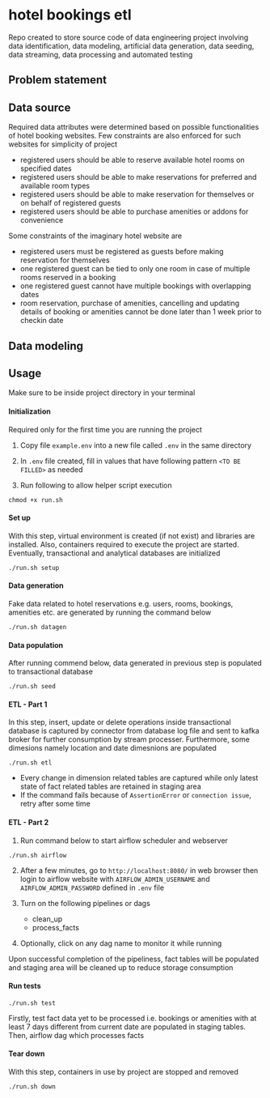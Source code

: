 # hotel bookings etl

Repo created to store source code of data engineering project involving data identification, data modeling, artificial data generation, data seeding, data streaming, data processing and automated testing

## Problem statement

## Data source
Required data attributes were determined based on possible functionalities of hotel booking websites. Few constraints are also enforced for such websites for simplicity of project

- registered users should be able to reserve available hotel rooms on specified dates
- registered users should be able to make reservations for preferred and available room types
- registered users should be able to make reservation for themselves or on behalf of registered guests
- registered users should be able to purchase amenities or addons for convenience

Some constraints of the imaginary hotel website are
- registered users must be registered as guests before making reservation for themselves
- one registered guest can be tied to only one room in case of multiple rooms reserved in a booking
- one registered guest cannot have multiple bookings with overlapping dates
- room reservation, purchase of amenities, cancelling and updating details of booking or amenities cannot be done later than 1 week prior to checkin date



## Data modeling

## Usage

Make sure to be inside project directory in your terminal

#### Initialization

Required only for the first time you are running the project

1. Copy file `example.env` into a new file called `.env` in the same directory
   
2. In `.env` file created, fill in values that have following pattern `<TO BE FILLED>` as needed 

3. Run following to allow helper script execution

```
chmod +x run.sh
```

#### Set up

With this step, virtual environment is created (if not exist) and libraries are installed. Also, containers required to execute the project are started. Eventually, transactional and analytical databases are initialized

```
./run.sh setup
```

#### Data generation

Fake data related to hotel reservations e.g. users, rooms, bookings, amenities etc. are generated by running the command below

```
./run.sh datagen
```

#### Data population

After running commend below, data generated in previous step is populated to transactional database

```
./run.sh seed
```

#### ETL - Part 1

In this step, insert, update or delete operations inside transactional database is captured by connector from database log file and sent to kafka broker for further consumption by stream processer. Furthermore, some dimesions namely location and date dimesnions are populated

```
./run.sh etl
```


- Every change in dimension related tables are captured while only latest state of fact related tables are retained in staging area
- If the command fails because of `AssertionError` or `connection issue`, retry after some time

#### ETL - Part 2 

1. Run command below to start airflow scheduler and webserver
```
./run.sh airflow
```

2. After a few minutes, go to `http://localhost:8080/` in web browser then login to airflow website with `AIRFLOW_ADMIN_USERNAME` and `AIRFLOW_ADMIN_PASSWORD` defined in `.env` file
   
3. Turn on the following pipelines or dags
   - clean_up
   - process_facts

4. Optionally, click on any dag name to monitor it while running

Upon successful completion of the pipeliness, fact tables will be populated and staging area will be cleaned up to reduce storage consumption

#### Run tests
```
./run.sh test
```
Firstly, test fact data yet to be processed i.e. bookings or amenities with at least 7 days different from current date are populated in staging tables. Then, airflow dag which processes facts

#### Tear down

With this step, containers in use by project are stopped and removed

```
./run.sh down
```
